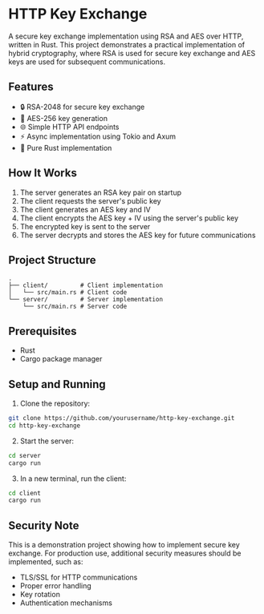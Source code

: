 # HTTP Key Exchange

A secure key exchange implementation using RSA and AES over HTTP, written in Rust. This project demonstrates a practical implementation of hybrid cryptography, where RSA is used for secure key exchange and AES keys are used for subsequent communications.

## Features

- 🔒 RSA-2048 for secure key exchange
- 🔑 AES-256 key generation
- 🌐 Simple HTTP API endpoints
- ⚡ Async implementation using Tokio and Axum
- 🦀 Pure Rust implementation

## How It Works

1. The server generates an RSA key pair on startup
2. The client requests the server's public key
3. The client generates an AES key and IV
4. The client encrypts the AES key + IV using the server's public key
5. The encrypted key is sent to the server
6. The server decrypts and stores the AES key for future communications

## Project Structure

```
.
├── client/         # Client implementation
│   └── src/main.rs # Client code
└── server/         # Server implementation
    └── src/main.rs # Server code
```

## Prerequisites

- Rust 
- Cargo package manager

## Setup and Running

1. Clone the repository:
```bash
git clone https://github.com/yourusername/http-key-exchange.git
cd http-key-exchange
```

2. Start the server:
```bash
cd server
cargo run
```

3. In a new terminal, run the client:
```bash
cd client
cargo run
```

## Security Note

This is a demonstration project showing how to implement secure key exchange. For production use, additional security measures should be implemented, such as:
- TLS/SSL for HTTP communications
- Proper error handling
- Key rotation
- Authentication mechanisms

